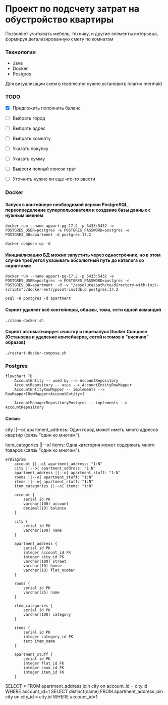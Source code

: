 # Проект по подсчету затрат на обустройство квартиры
Позволяет учитывать мебель, технику, и другие элементы интерьера, формируя детализированную смету по комнатам

### Технологии
- Java
- Docker
- Postgres

Для визуализации схем в readme.md нужно установить плагин mermaid

### TODO
 -[X] Предложить пополнить баланс
 -[ ] Выбрать город
 -[ ] Выбрать адрес
 -[ ] Выбрать комнату
 -[ ] Указать покупку
 -[ ] Указать сумму
 -[ ] Вывести полный список трат
 -[ ] Уточнить нужно ли еще что-то ввести


### Docker
#### Запуск в контейнере необходимой версии PostgreSQL, переопределение суперпользователя и создание базы данных с нужным именем

```
docker run --name appart-pg-17.2 -p 5433:5432 -e POSTGRES_USER=postgres -e POSTGRES_PASSWORD=postgres -e POSTGRES_DB=apartment -d postgres:17.2
```

```
docker compose up -d
```

#### Инициализацию БД можно запустить через однострочник, но в этом случае требуется указывать абсолютный путь до каталога со скриптами:
```
docker run --name appart-pg-17.2 -p 5433:5432 -e POSTGRES_USER=postgres -e POSTGRES_PASSWORD=postgres -e POSTGRES_DB=apartment  -d -v "/absolute/path/to/directory-with-init-scripts":/docker-entrypoint-initdb.d postgres:17.2
```

```
psql -U postgres -d apartment
```

#### Скрипт удаляет всё контейнеры, образы, тома, сети одной командой
```
./clean-docker.sh
```

#### Скрипт автоматизирует очистку и перезапуск Docker Compose (Остановка и удаление контейнеров, сетей и томов и "висячих" образов)
```
./restart-docker-compose.sh
```

### Postgres

```mermaid
flowchart TD
    AccountEntity -- used by --> AccountRepository
    AccountRepository -- uses --> AccountEntityRowMapper
    AccountEntityRowMapper -- implements --> RowMapper[RowMapper<AccountEntity>]

    AccountManagerRepositoryPostgres -- implements --> AccountRepository
```

#### Связи:

city ||--o{ apartment_address: Один город может иметь много адресов квартир (связь "один ко многим").

item_categories ||--o{ items: Одна категория может содержать много товаров (связь "один ко многим").

```mermaid
erDiagram
    account ||--o{ apartment_address: "1:N"
    city ||--o{ apartment_address: "1:N"
    apartment_address ||--o{ apartment_stuff: "1:N"
    rooms ||--o{ apartment_stuff: "1:N"
    items ||--o{ apartment_stuff: "1:N"
    item_categories ||--o{ items: "1:N"

    account {
        serial id PK
        varchar(100) account
        decimal(10) balance
    }

    city {
        serial id PK
        varchar(100) name
    }

    apartment_address {
        serial id PK
        integer account_id FK
        integer city_id FK
        varchar(100) street
        varchar(10) house
        varchar(10) flat_number
    }

    rooms {
        serial id PK
        varchar(25) name
    }

    item_categories {
        serial id PK
        varchar(100) category
    }

    items {
        serial id PK
        integer category_id FK
        text item_name
    }

    apartment_stuff {
        serial id PK
        integer flat_id FK
        integer room_id FK
        integer item_id FK
    }
```

SELECT * FROM apartment_address join city on account_id = city.id WHERE account_id=1
SELECT distinct(name) FROM apartment_address join city on city_id = city.id WHERE account_id=1